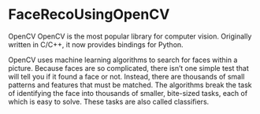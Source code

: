 # FaceRecoUsingOpenCV
OpenCV
OpenCV is the most popular library for computer vision. Originally written in C/C++, it now provides bindings for Python.

OpenCV uses machine learning algorithms to search for faces within a picture. Because faces are so complicated, there isn’t one simple test that will tell you if it found a face or not. Instead, there are thousands of small patterns and features that must be matched. The algorithms break the task of identifying the face into thousands of smaller, bite-sized tasks, each of which is easy to solve. These tasks are also called classifiers.
